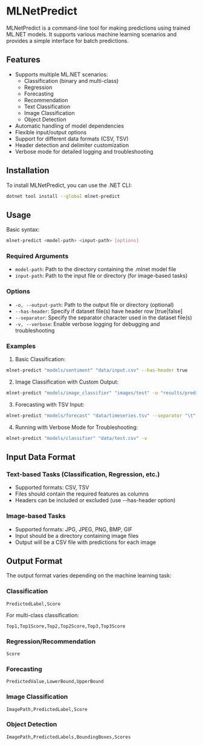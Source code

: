 # MLNetPredict
MLNetPredict is a command-line tool for making predictions using trained ML.NET models. It supports various machine learning scenarios and provides a simple interface for batch predictions.

## Features
- Supports multiple ML.NET scenarios:
  - Classification (binary and multi-class)
  - Regression
  - Forecasting
  - Recommendation
  - Text Classification
  - Image Classification
  - Object Detection
- Automatic handling of model dependencies
- Flexible input/output options
- Support for different data formats (CSV, TSV)
- Header detection and delimiter customization
- Verbose mode for detailed logging and troubleshooting

## Installation
To install MLNetPredict, you can use the .NET CLI:
```bash
dotnet tool install --global mlnet-predict
```

## Usage
Basic syntax:
```bash
mlnet-predict <model-path> <input-path> [options]
```

### Required Arguments
- `model-path`: Path to the directory containing the .mlnet model file
- `input-path`: Path to the input file or directory (for image-based tasks)

### Options
- `-o, --output-path`: Path to the output file or directory (optional)
- `--has-header`: Specify if dataset file(s) have header row [true|false]
- `--separator`: Specify the separator character used in the dataset file(s)
- `-v, --verbose`: Enable verbose logging for debugging and troubleshooting

### Examples
1. Basic Classification:
```bash
mlnet-predict "models/sentiment" "data/input.csv" --has-header true
```

2. Image Classification with Custom Output:
```bash
mlnet-predict "models/image_classifier" "images/test" -o "results/predictions.csv"
```

3. Forecasting with TSV Input:
```bash
mlnet-predict "models/forecast" "data/timeseries.tsv" --separator "\t"
```

4. Running with Verbose Mode for Troubleshooting:
```bash
mlnet-predict "models/classifier" "data/test.csv" -v
```

## Input Data Format
### Text-based Tasks (Classification, Regression, etc.)
- Supported formats: CSV, TSV
- Files should contain the required features as columns
- Headers can be included or excluded (use --has-header option)

### Image-based Tasks
- Supported formats: JPG, JPEG, PNG, BMP, GIF
- Input should be a directory containing image files
- Output will be a CSV file with predictions for each image

## Output Format
The output format varies depending on the machine learning task:

### Classification
```csv
PredictedLabel,Score
```
For multi-class classification:
```csv
Top1,Top1Score,Top2,Top2Score,Top3,Top3Score
```

### Regression/Recommendation
```csv
Score
```

### Forecasting
```csv
PredictedValue,LowerBound,UpperBound
```

### Image Classification
```csv
ImagePath,PredictedLabel,Score
```

### Object Detection
```csv
ImagePath,PredictedLabels,BoundingBoxes,Scores
```